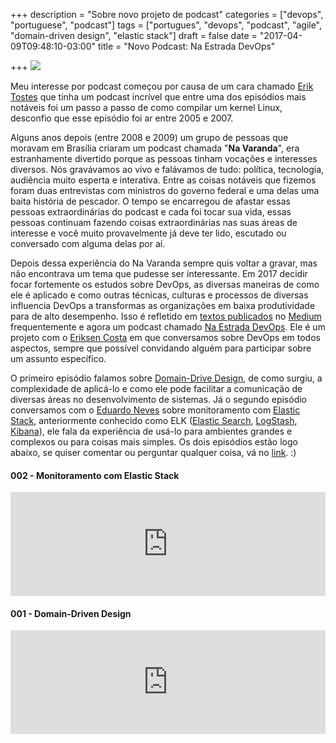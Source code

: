 +++
description = "Sobre novo projeto de podcast"
categories = ["devops", "portuguese", "podcast"]
tags = ["portugues", "devops", "podcast", "agile", "domain-driven design", "elastic stack"]
draft = false
date = "2017-04-09T09:48:10-03:00"
title = "Novo Podcast: Na Estrada DevOps"

+++
![](/images/M-15_centerline_1917_logo.jpg)

Meu interesse por podcast começou por causa de um cara chamado [Erik Tostes](https://twitter.com/ericktostes) que tinha um podcast incrível que entre uma dos episódios mais notáveis foi um passo a passo de como compilar um kernel Linux, desconfio que esse episódio foi ar entre 2005 e 2007.

Alguns anos depois (entre 2008 e 2009) um grupo de pessoas que moravam em Brasília criaram um podcast chamada "**Na Varanda**", era estranhamente divertido porque as pessoas tinham vocações e interesses diversos. Nós gravávamos ao vivo e falávamos de tudo: política, tecnologia, audiência muito esperta e interativa. Entre as coisas notáveis que fizemos foram duas entrevistas com ministros do governo federal e uma delas uma baita história de pescador. O tempo se encarregou de afastar essas pessoas extraordinárias do podcast e cada foi tocar sua vida, essas pessoas continuam fazendo coisas extraordinárias nas suas áreas de interesse e você muito provavelmente já deve ter lido, escutado ou conversado com alguma delas por aí.

Depois dessa experiência do Na Varanda sempre quis voltar a gravar, mas não encontrava um tema que pudesse ser interessante. Em 2017 decidir focar fortemente os estudos sobre DevOps, as diversas maneiras de como ele é aplicado e como outras técnicas, culturas e processos de diversas influencia DevOps a transformas as organizações em baixa produtividade para de alto desempenho. Isso é refletido em [textos publicados](https://medium.com/@fernandoike) no [Medium](https://medium.com/) frequentemente e agora um podcast chamado [Na Estrada DevOps](https://www.naestradadevops.com/). Ele é um projeto com o [Eriksen Costa](https://twitter.com/eriksencosta) em que conversamos sobre DevOps em todos aspectos, sempre que possível convidando alguém para participar sobre um assunto específico.

O primeiro episódio falamos sobre [Domain-Drive Design](https://dddcommunity.org/), de como surgiu, a complexidade de aplicá-lo e como ele pode facilitar a comunicação de diversas áreas no desenvolvimento de sistemas. Já o segundo episódio conversamos com o [Eduardo Neves](https://twitter.com/_eth0_) sobre monitoramento com [Elastic  Stack](https://www.elastic.co/v5), anteriormente conhecido como ELK ([Elastic Search](https://www.elastic.co/products/elasticsearch), [LogStash](https://www.elastic.co/products/logstash), [Kibana](https://www.elastic.co/products/kibana)), ele fala da experiência de usá-lo para ambientes grandes e complexos ou para coisas mais simples. Os dois episódios estão logo abaixo, se quiser comentar ou perguntar qualquer coisa, vá no [link](https://www.naestradadevops.com/page/perguntorio/). :)

#### 002 - Monitoramento com Elastic  Stack
<iframe width="100%" height="166" scrolling="no" frameborder="no" src="https://w.soundcloud.com/player/?url=https%3A//api.soundcloud.com/tracks/316791631&amp;color=ff5500&amp;auto_play=false&amp;hide_related=false&amp;show_comments=true&amp;show_user=true&amp;show_reposts=false"></iframe>

####  001 - Domain-Driven Design
<iframe width="100%" height="166" scrolling="no" frameborder="no" src="https://w.soundcloud.com/player/?url=https%3A//api.soundcloud.com/tracks/314758274&amp;color=ff5500&amp;auto_play=false&amp;hide_related=false&amp;show_comments=true&amp;show_user=true&amp;show_reposts=false"></iframe>
